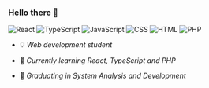 ### Hello there 👋
![React](https://img.shields.io/badge/react-6773E5.svg?style=for-the-badge&logo=react&logoColor=white)
![TypeScript](https://img.shields.io/badge/typescript-6773E5.svg?style=for-the-badge&logo=typescript&logoColor=white)
![JavaScript](https://img.shields.io/badge/javascript-6773E5.svg?style=for-the-badge&logo=javascript&logoColor=white)
![CSS](https://img.shields.io/badge/css3-6773E5.svg?style=for-the-badge&logo=css&logoColor=white)
![HTML](https://img.shields.io/badge/html5-6773E5.svg?style=for-the-badge&logo=html5&logoColor=white)
![PHP](https://img.shields.io/badge/php-6773E5.svg?style=for-the-badge&logo=php&logoColor=white)



- 💡 <i>Web development student </i>

- 🔭 <i>Currently learning React, TypeScript and PHP</i>

- 🌱 <i>Graduating in System Analysis and Development</i>






